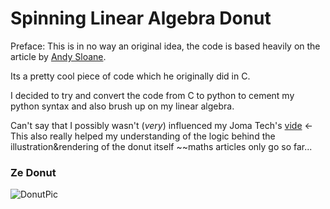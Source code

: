 # Spinning Linear Algebra Donut

Preface: This is in no way an original idea, the code is based heavily on the article by [Andy Sloane](https://www.a1k0n.net/2011/07/20/donut-math.html). 

Its a pretty cool piece of code which he originally did in C. 


I decided to try and convert the code from C to python to cement my python syntax and also brush up on my linear algebra. 

Can't say that I possibly wasn't (*very*) influenced my Joma Tech's [vide](https://www.youtube.com/watch?v=sW9npZVpiMI&ab_channel=JomaTech) <- This also really helped my understanding of the logic behind the illustration&rendering of the donut itself  ~~maths articles only go so far...


### Ze Donut
![DonutPic](https://user-images.githubusercontent.com/61195644/180340264-66cb8b9e-9b70-4de5-82d1-02dbc9faf6db.PNG)
